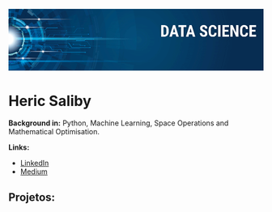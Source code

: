 
<p align="center">
  <img src="banner.png" >
</p>

# Heric Saliby



**Background in:** Python, Machine Learning, Space Operations and Mathematical Optimisation.

**Links:**
* [LinkedIn](https://www.linkedin.com/in/heric-frederic-turmann-saliby-05940612a/)
* [Medium](https://www.medium.com)


## Projetos:



